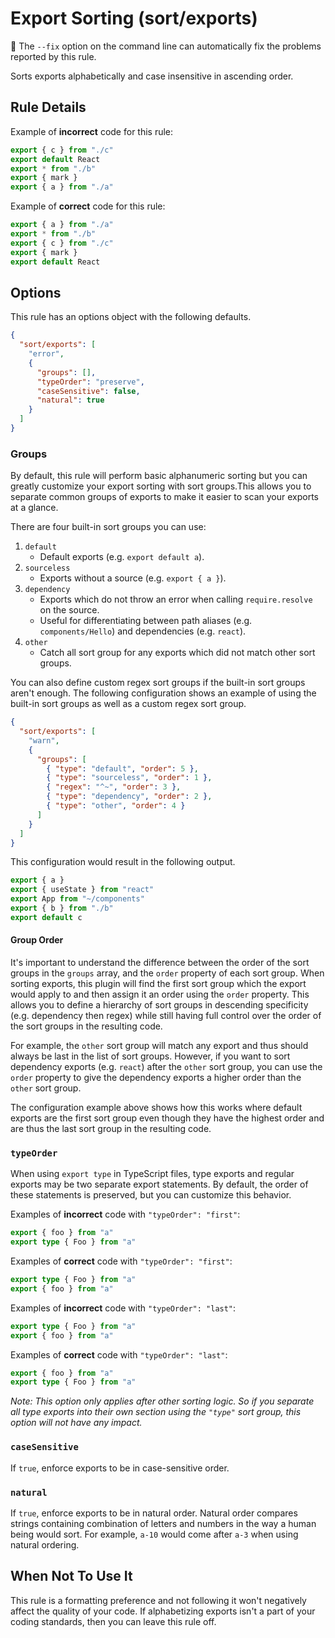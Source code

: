 # Export Sorting (sort/exports)

🔧 The `--fix` option on the command line can automatically fix the problems
reported by this rule.

Sorts exports alphabetically and case insensitive in ascending order.

## Rule Details

Example of **incorrect** code for this rule:

```javascript
export { c } from "./c"
export default React
export * from "./b"
export { mark }
export { a } from "./a"
```

Example of **correct** code for this rule:

```javascript
export { a } from "./a"
export * from "./b"
export { c } from "./c"
export { mark }
export default React
```

## Options

This rule has an options object with the following defaults.

```json
{
  "sort/exports": [
    "error",
    {
      "groups": [],
      "typeOrder": "preserve",
      "caseSensitive": false,
      "natural": true
    }
  ]
}
```

### Groups

By default, this rule will perform basic alphanumeric sorting but you can
greatly customize your export sorting with sort groups.This allows you to
separate common groups of exports to make it easier to scan your exports at a
glance.

There are four built-in sort groups you can use:

1. `default`
   - Default exports (e.g. `export default a`).
1. `sourceless`
   - Exports without a source (e.g. `export { a }`).
1. `dependency`
   - Exports which do not throw an error when calling `require.resolve` on the
     source.
   - Useful for differentiating between path aliases (e.g. `components/Hello`)
     and dependencies (e.g. `react`).
1. `other`
   - Catch all sort group for any exports which did not match other sort groups.

You can also define custom regex sort groups if the built-in sort groups aren't
enough. The following configuration shows an example of using the built-in sort
groups as well as a custom regex sort group.

```json
{
  "sort/exports": [
    "warn",
    {
      "groups": [
        { "type": "default", "order": 5 },
        { "type": "sourceless", "order": 1 },
        { "regex": "^~", "order": 3 },
        { "type": "dependency", "order": 2 },
        { "type": "other", "order": 4 }
      ]
    }
  ]
}
```

This configuration would result in the following output.

```javascript
export { a }
export { useState } from "react"
export App from "~/components"
export { b } from "./b"
export default c
```

#### Group Order

It's important to understand the difference between the order of the sort groups
in the `groups` array, and the `order` property of each sort group. When sorting
exports, this plugin will find the first sort group which the export would apply
to and then assign it an order using the `order` property. This allows you to
define a hierarchy of sort groups in descending specificity (e.g. dependency
then regex) while still having full control over the order of the sort groups in
the resulting code.

For example, the `other` sort group will match any export and thus should always
be last in the list of sort groups. However, if you want to sort dependency
exports (e.g. `react`) after the `other` sort group, you can use the `order`
property to give the dependency exports a higher order than the `other` sort
group.

The configuration example above shows how this works where default exports are
the first sort group even though they have the highest order and are thus the
last sort group in the resulting code.

### `typeOrder`

When using `export type` in TypeScript files, type exports and regular exports
may be two separate export statements. By default, the order of these statements
is preserved, but you can customize this behavior.

Examples of **incorrect** code with `"typeOrder": "first"`:

```typescript
export { foo } from "a"
export type { Foo } from "a"
```

Examples of **correct** code with `"typeOrder": "first"`:

```typescript
export type { Foo } from "a"
export { foo } from "a"
```

Examples of **incorrect** code with `"typeOrder": "last"`:

```typescript
export type { Foo } from "a"
export { foo } from "a"
```

Examples of **correct** code with `"typeOrder": "last"`:

```typescript
export { foo } from "a"
export type { Foo } from "a"
```

_Note: This option only applies after other sorting logic. So if you separate
all type exports into their own section using the `"type"` sort group, this
option will not have any impact._

### `caseSensitive`

If `true`, enforce exports to be in case-sensitive order.

### `natural`

If `true`, enforce exports to be in natural order. Natural order compares
strings containing combination of letters and numbers in the way a human being
would sort. For example, `a-10` would come after `a-3` when using natural
ordering.

## When Not To Use It

This rule is a formatting preference and not following it won't negatively
affect the quality of your code. If alphabetizing exports isn't a part of your
coding standards, then you can leave this rule off.
